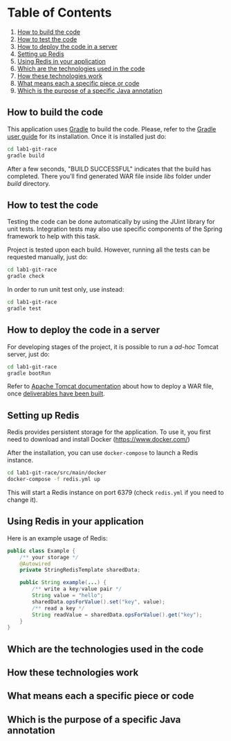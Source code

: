 # Table of Contents

1. [How to build the code](#how-to-build-the-code)
1. [How to test the code](#how-to-test-the-code)
1. [How to deploy the code in a server](#how-to-deploy-the-code-in-a-server)
1. [Setting up Redis](#setting-up-redis)
1. [Using Redis in your application](#using-redis-in-your-application)
1. [Which are the technologies used in the code](#which-are-the-technologies-used-in-the-code)
1. [How these technologies work](#how-these-technologies-work)
1. [What means each a specific piece or code](#what-means-each-a-specific-piece-or-code)
1. [Which is the purpose of a specific Java annotation](#which-is-the-purpose-of-a-specific-java-annotation)

## How to build the code

This application uses [Gradle](http://gradle.org) to build the code. Please, refer to the [Gradle user guide](https://docs.gradle.org/current/userguide/installation.html) for its installation. Once it is installed just do:

```bash
cd lab1-git-race
gradle build
```

After a few seconds, "BUILD SUCCESSFUL" indicates that the build has completed. There you’ll find generated WAR file inside *libs* folder under *build* directory.

## How to test the code

Testing the code can be done automatically by using the JUint library for unit tests. Integration tests may also use specific components of the Spring framework to help with this task.

Project is tested upon each build. However, running all the tests can be requested manually, just do:

```bash
cd lab1-git-race
gradle check
```

In order to run unit test only, use instead:

```bash
cd lab1-git-race
gradle test
```

## How to deploy the code in a server

For developing stages of the project, it is possible to run a *ad-hoc* Tomcat server, just do:

```bash
cd lab1-git-race
gradle bootRun
```
Refer to [Apache Tomcat documentation](https://tomcat.apache.org/tomcat-8.0-doc/deployer-howto.html) about how to deploy a WAR file, once [deliverables have been built](#how-to-build-the-code).

## Setting up Redis

Redis provides persistent storage for the application. To use it, you first need to download and install Docker (https://www.docker.com/)

After the installation, you can use `docker-compose` to launch a Redis instance.

```bash
cd lab1-git-race/src/main/docker
docker-compose -f redis.yml up
```

This will start a Redis instance on port 6379 (check `redis.yml` if you need to change it).

## Using Redis in your application

Here is an example usage of Redis:
```Java
public class Example {
    /** your storage */
    @Autowired
    private StringRedisTemplate sharedData;

    public String example(...) {
        /** write a key/value pair */
        String value = "hello";
        sharedData.opsForValue().set("key", value);
        /** read a key */
        String readValue = sharedData.opsForValue().get("key");
    }
}
```

## Which are the technologies used in the code

## How these technologies work

## What means each a specific piece or code

## Which is the purpose of a specific Java annotation


